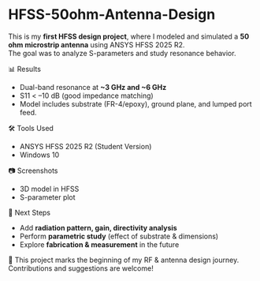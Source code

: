 # HFSS-50ohm-Antenna-Design

This is my **first HFSS design project**, where I modeled and simulated a **50 ohm microstrip antenna** using ANSYS HFSS 2025 R2.  
The goal was to analyze S-parameters and study resonance behavior.

📊 Results
- Dual-band resonance at **~3 GHz and ~6 GHz**
- S11 < –10 dB (good impedance matching)
- Model includes substrate (FR-4/epoxy), ground plane, and lumped port feed.

🛠 Tools Used
- ANSYS HFSS 2025 R2 (Student Version)
- Windows 10

📷 Screenshots
- 3D model in HFSS  
- S-parameter plot  

🚀 Next Steps
- Add **radiation pattern, gain, directivity analysis**
- Perform **parametric study** (effect of substrate & dimensions)
- Explore **fabrication & measurement** in the future



📌 This project marks the beginning of my RF & antenna design journey. Contributions and suggestions are welcome!
